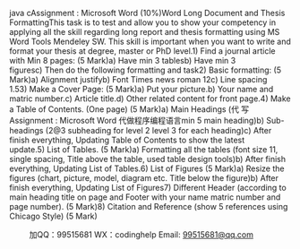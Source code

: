 java cAssignment : Microsoft Word (10%)Word Long Document and Thesis FormattingThis task is to test and allow you to show your competency in applying all the skill regarding long report and thesis formatting using MS Word Tools  Mendeley SW. This skill is important when you want to write and format your thesis at degree, master or PhD level.1) Find a journal article with Min 8 pages: (5 Mark)a) Have min 3 tablesb) Have min 3 figuresc) Then do the following formatting and task2) Basic formatting: (5 Mark)a) Alignment justifyb) Font Times news roman 12c) Line spacing 1.53) Make a Cover Page: (5 Mark)a) Put your picture.b) Your name and matric number.c) Article title.d) Other related content for front page.4) Make a Table of Contents. (One page) (5 Mark)a) Main Headings (代 写Assignment : Microsoft Word
代做程序编程语言min 5 main heading)b) Sub-headings (2@3 subheading for level 2  level 3 for each heading)c) After finish everything, Updating Table of Contents to show the latest update.5) List of Tables. (5 Mark)a) Formatting all the tables (font size 11, single spacing, Title above the table, used table design tools)b) After finish everything, Updating List of Tables.6) List of Figures (5 Mark)a) Resize the figures (chart, picture, model, diagram etc. Title below the figure)b) After finish everything, Updating List of Figures7) Different Header (according to main heading title on page and Footer with your name  matric number and page number). (5 Mark)8) Citation and Reference (show 5 references using Chicago Style) (5 Mark)



         
加QQ：99515681  WX：codinghelp  Email: 99515681@qq.com
